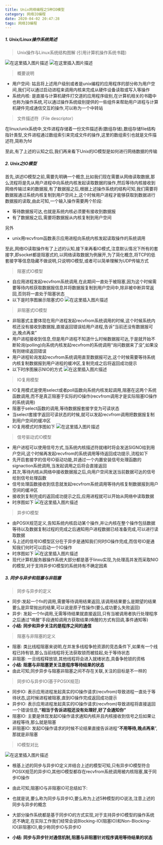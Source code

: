 ```yaml
---
title: Unix网络编程之5种IO模型
category: 网络IO编程
date: 2020-04-02 20:47:28
tags: 网络IO编程
---
```


<!-- more -->


##### 1. Unix/Linux操作系统简述
> Unix操作与Linux系统结构图解 (引用计算机操作系统书籍)

![在这里插入图片描述](https://img-blog.csdnimg.cn/2020022311314023.jpg?x-oss-process=image/watermark,type_ZmFuZ3poZW5naGVpdGk,shadow_10,text_aHR0cHM6Ly9ibG9nLmNzZG4ubmV0L3dpbmRfNjAy,size_16,color_FFFFFF,t_70)
![在这里插入图片描述](https://img-blog.csdnimg.cn/20200223113215694.jpg?x-oss-process=image/watermark,type_ZmFuZ3poZW5naGVpdGk,shadow_10,text_aHR0cHM6Ly9ibG9nLmNzZG4ubmV0L3dpbmRfNjAy,size_16,color_FFFFFF,t_70)
> 概要说明
- 用户空间: 姑且将上述用户级别或者是unix编程的应用程序的部分称为用户空间,我们可以通过启动进程来调用内核来完成从硬件设备读取或写入等操作
- 系统内核: 是直接与计算机硬件打交道的应用程序级别,在计算机相关的书籍中也称为操作系统,可以通过操作系统级别提供的一些组件来帮助用户进程与计算机硬件完成通信交互的操作,可以称为一个中转站

> 文件描述符（File descriptor）

在linux/unix系统中,文件进程存储着一份文件描述表(数组存储),数组存储file结构指针类型,文件进程通过数组索引来完成文件的操作,这里的数组索引也就是文件描述符,简称为fd

至此,有了上述的认知之后,我们再来看下Unix的IO模型是如何进行网络数据的传输

##### 2. Unix之IO模型
首先,讲述IO模型之前,需要先明确一个概念,比如我们现在需要从网络读取数据,那么流程将是先从用户进程中向系统内核发起读取数据的操作,然后等待内核接收到网络传输过来的数据报,有了数据报之后,根据上述操作系统的结构可知,我们需要将数据报通过系统内核复制到用户空间上,这个时候用户进程才能够获取到数据进行数据报的读取,由此可知,一个输入操作需要两个阶段:

- 等待数据报可达,也就是系统内核必须要有接收到数据报
- 有了数据报之后,需要将数据报从内核复制到用户空间

另外
- unix用recvfrom函数表示应用进程向系统内核发起读取操作的系统调用

至此,网络IO读取操作有了上述的认知,接下来再看IO模式,注意默认情况下所有的套接字,即socket都是阻塞式的,以网络读取数据为例展开,为了简化概念,将TCP的低套接字等信息隐藏不做说明,只说明IO模型,或者可以简单理解为UDP传输方式

> 阻塞式IO模型
- 自应用进程发起recvfrom系统调用,在此期间一直处于被阻塞,因为这个时候需要等待内核获取数据报信息并将数据报复制到用户空间中,除非被中断异常返回,否则将一直处于阻塞状态
- 以下是时序图展示阻塞式IO
![在这里插入图片描述](https://img-blog.csdnimg.cn/20200223115104499.jpg?x-oss-process=image/watermark,type_ZmFuZ3poZW5naGVpdGk,shadow_10,text_aHR0cHM6Ly9ibG9nLmNzZG4ubmV0L3dpbmRfNjAy,size_16,color_FFFFFF,t_70)
> 非阻塞式IO模型
- 非阻塞式主要体现在用户进程发起recvfrom系统调用的时候,这个时候系统内核还没有接收到数据报,直接返回错误给用户进程,告诉“当前还没有数据报可达,晚点再来”
- 用户进程接收到信息,但是用户进程不知道什么时候数据报可达,于是就开始不断轮询(polling)向系统内核发起recvfrom的系统调用“询问数据来了没”,如果没有则继续返回错误
- 用户进程轮询发起recvfrom系统调用直至数据报可达,这个时候需要等待系统内核复制数据报到用户进程的缓冲区,复制完成之后将返回成功提示
- 以下时序图展示NIO的方式
![在这里插入图片描述](https://img-blog.csdnimg.cn/20200223115840214.jpg?x-oss-process=image/watermark,type_ZmFuZ3poZW5naGVpdGk,shadow_10,text_aHR0cHM6Ly9ibG9nLmNzZG4ubmV0L3dpbmRfNjAy,size_16,color_FFFFFF,t_70)
> IO复用模型
- IO复用模式是使用select或者poll函数向系统内核发起调用,阻塞在这两个系统函数调用,而不是真正阻塞于实际的IO操作(recvfrom调用才是实际阻塞IO操作的系统调用)
- 阻塞于select函数的调用,等待数据报套接字变为可读状态
- 当select套接字返回可读状态的时候,就可以发起recvfrom调用把数据报复制到用户空间的缓冲区
- IO复用模式时序图如下
![在这里插入图片描述](https://img-blog.csdnimg.cn/2020022312032477.png?x-oss-process=image/watermark,type_ZmFuZ3poZW5naGVpdGk,shadow_10,text_aHR0cHM6Ly9ibG9nLmNzZG4ubmV0L3dpbmRfNjAy,size_16,color_FFFFFF,t_70)
> 信号驱动式IO模型
- 用户进程可以使用信号方式,当系统内核描述符就绪时将会发送SIGNO给到用户空间,这个时候再发起recvfrom的系统调用等待返回成功提示,流程如下
- 先开启套接字的信号IO驱动功能,并通过一个内置安装信号处理函数的signaction系统调用,当发起调用之后将会直接返回
- 其次,等待内核从网络中接收数据报之后,向用户空间发送当前数据可达的信号给到信号处理函数
- 信号处理函数接收到信息就发起recvfrom系统调用等待内核复制数据报到用户空间的缓冲区
- 接收到复制完成的返回成功提示之后,应用进程就可以开始从网络中读取数据
- 时序图如下
![在这里插入图片描述](https://img-blog.csdnimg.cn/2020022312355190.jpg?x-oss-process=image/watermark,type_ZmFuZ3poZW5naGVpdGk,shadow_10,text_aHR0cHM6Ly9ibG9nLmNzZG4ubmV0L3dpbmRfNjAy,size_16,color_FFFFFF,t_70)
> 异步IO模型
- 由POSIX规范定义,告知系统内核启动某个操作,并让内核在整个操作包括数据等待以及数据复制过程的完成之后通知用户进程数据已经准备完成,可以进行读取数据
- 与上述的信号IO模型区分在于异步是通知我们何时IO操作完成,而信号IO是通知我们何时可以启动一个IO操作
- 时序图如下
![在这里插入图片描述](https://img-blog.csdnimg.cn/20200223131143774.jpg?x-oss-process=image/watermark,type_ZmFuZ3poZW5naGVpdGk,shadow_10,text_aHR0cHM6Ly9ibG9nLmNzZG4ubmV0L3dpbmRfNjAy,size_16,color_FFFFFF,t_70)
- 现代计算机服务器操作系统大部分都是基于linxu实现,为处理高并发而采取NIO的模型,对于支持异步IO模型的系统持有不确定因素

##### 3. 同步与异步和阻塞与非阻塞
> 同步与异步的定义

- 同步:发起一个fn的调用,需要等待调用结果返回,该调用结果要么是期望的结果要么是异常抛出的结果,可以说是原子性操作(要么成功要么失败返回)
- 异步: 发起一个fn调用,无需等待结果就直接返回,只有当被调用者执行处理程序之后通过“唤醒”手段通知调用方获取结果(唤醒的方式有回调,事件通知等)
- **小结: 同步和异步关注的是程序之间的通信**

> 阻塞与非阻塞的定义

- 阻塞: 类比线程阻塞来说明,在并发多线程争抢资源的竞态条件下,如果有一个线程已持有锁,那么当前线程将无法获取锁而被挂起,处于等待状态
- 非阻塞: 一旦线程释放锁,其他线程将会进入就绪状态,具备争抢锁的资格
- **小结: 阻塞与非阻塞更关注是程序等待结果的状态**
- 由此可知,同步异步与阻塞非阻塞之间不存在关联,关注的目标是不一样的

> 同步IO与异步IO(基于POSIX规范)
- 同步IO: 表示应用进程发起真实的IO操作请求(recvfrom)导致进程一直处于等待状态,这时候进程被阻塞,直到IO操作完成返回成功提示
- 异步IO: 表示应用进程发起真实的IO操作请求(recvfrom)导致进程将直接返回一个错误信息,**“相当于告诉进程还没有处理好,好了会通知你”**
- 阻塞IO: 主要是体现发起IO操作请求通知内核并且内核接收到信号之后如果让进程等待,那么就是阻塞
- 非阻塞IO: 发起IO操作请求的时候不论结果直接告诉进程“**不用等待,晚点再来**”,那就是非阻塞

> IO模型对比

![在这里插入图片描述](https://img-blog.csdnimg.cn/20200223152931555.png?x-oss-process=image/watermark,type_ZmFuZ3poZW5naGVpdGk,shadow_10,text_aHR0cHM6Ly9ibG9nLmNzZG4ubmV0L3dpbmRfNjAy,size_16,color_FFFFFF,t_70)
- 根基上述的同步与异步IO定义并结合上述的模型可知,只有异步IO模型符合POSIX规范的异步IO,其他IO模型都存在recvfrom系统调用被内核阻塞,属于同步IO操作
- 由此可知,阻塞IO与非阻塞IO可总结如下:

- 也就是说,要么称为同步与异步IO,要么称为上述5种模型的IO说法,注意上述的同步与异步的概念
- 大部分操作系统都是基于同步IO的方式实现,对于支持异步IO模型的操作系统还不确定,在实际工作我们经常会说Blocking-IO(阻塞IO)和Non-Blocking-IO(非阻塞IO),极少称同步IO与异步IO
- **小结: 同步与异步针对通信机制,阻塞与非阻塞针对程序调用等待结果的状态**
